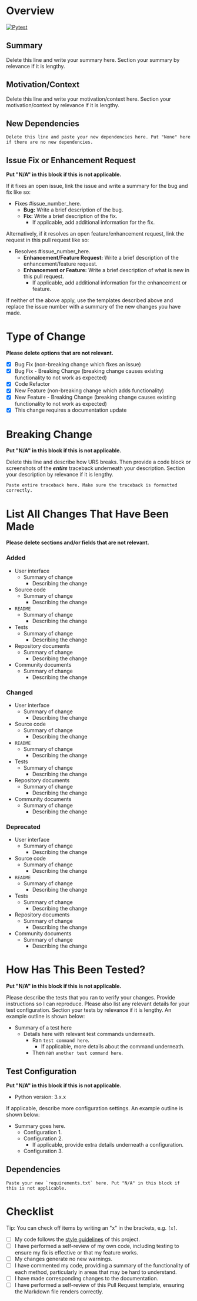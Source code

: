 # Overview

[![Pytest](https://github.com/JosephLai241/URS/actions/workflows/pytest.yml/badge.svg?branch=master&event=pull_request)](https://github.com/JosephLai241/URS/actions/workflows/pytest.yml)

## Summary

Delete this line and write your summary here. Section your summary by relevance if it is lengthy.

## Motivation/Context

Delete this line and write your motivation/context here. Section your motivation/context by relevance if it is lengthy.

## New Dependencies

```
Delete this line and paste your new dependencies here. Put "None" here if there are no new dependencies.
```

## Issue Fix or Enhancement Request

**Put "N/A" in this block if this is not applicable.**

If it fixes an open issue, link the issue and write a summary for the bug and fix like so:

* Fixes #issue_number_here.
    + **Bug:** Write a brief description of the bug.
    + **Fix:** Write a brief description of the fix.
        * If applicable, add additional information for the fix.

Alternatively, if it resolves an open feature/enhancement request, link the request in this pull request like so:

* Resolves #issue_number_here.
    + **Enhancement/Feature Request:** Write a brief description of the enhancement/feature request.
    + **Enhancement or Feature:** Write a brief description of what is new in this pull request.
        * If applicable, add additional information for the enhancement or feature.

If neither of the above apply, use the templates described above and replace the issue number with a summary of the new changes you have made.

# Type of Change

**Please delete options that are not relevant.**

* [x] Bug Fix (non-breaking change which fixes an issue)
* [x] Bug Fix - Breaking Change (breaking change causes existing functionality to not work as expected)
* [x] Code Refactor
* [x] New Feature (non-breaking change which adds functionality)
* [x] New Feature - Breaking Change (breaking change causes existing functionality to not work as expected)
* [x] This change requires a documentation update

# Breaking Change

**Put "N/A" in this block if this is not applicable.**

Delete this line and describe how URS breaks. Then provide a code block or screenshots of the ***entire*** traceback underneath your description. Section your description by relevance if it is lengthy. 

```
Paste entire traceback here. Make sure the traceback is formatted correctly.
```

# List All Changes That Have Been Made

**Please delete sections and/or fields that are not relevant.**

### Added

* User interface
    + Summary of change
        * Describing the change
* Source code
    + Summary of change
        * Describing the change
* `README`
    + Summary of change
        * Describing the change
* Tests
    + Summary of change
        * Describing the change
* Repository documents
    + Summary of change
        * Describing the change
* Community documents
    + Summary of change
        * Describing the change

### Changed

* User interface
    + Summary of change
        * Describing the change
* Source code
    + Summary of change
        * Describing the change
* `README`
    + Summary of change
        * Describing the change
* Tests
    + Summary of change
        * Describing the change
* Repository documents
    + Summary of change
        * Describing the change
* Community documents
    + Summary of change
        * Describing the change

### Deprecated

* User interface
    + Summary of change
        * Describing the change
* Source code
    + Summary of change
        * Describing the change
* `README`
    + Summary of change
        * Describing the change
* Tests
    + Summary of change
        * Describing the change
* Repository documents
    + Summary of change
        * Describing the change
* Community documents
    + Summary of change
        * Describing the change

# How Has This Been Tested?

**Put "N/A" in this block if this is not applicable.**

Please describe the tests that you ran to verify your changes. Provide instructions so I can reproduce. Please also list any relevant details for your test configuration. Section your tests by relevance if it is lengthy. An example outline is shown below:

* Summary of a test here
    + Details here with relevant test commands underneath.
        * Ran `test command here`.
            + If applicable, more details about the command underneath.
        * Then ran `another test command here`.

## Test Configuration

**Put "N/A" in this block if this is not applicable.**

* Python version: 3.x.x

If applicable, describe more configuration settings. An example outline is shown below:

* Summary goes here.
    + Configuration 1.
    + Configuration 2.
        * If applicable, provide extra details underneath a configuration.
    + Configuration 3.

## Dependencies

```
Paste your new `requirements.txt` here. Put "N/A" in this block if this is not applicable.
```

# Checklist

Tip: You can check off items by writing an "x" in the brackets, e.g. `[x]`.

* [ ] My code follows the [style guidelines][Style Guide] of this project.
* [ ] I have performed a self-review of my own code, including testing to ensure my fix is effective or that my feature works.
* [ ] My changes generate no new warnings.
* [ ] I have commented my code, providing a summary of the functionality of each method, particularly in areas that may be hard to understand.
* [ ] I have made corresponding changes to the documentation.
* [ ] I have performed a self-review of this Pull Request template, ensuring the Markdown file renders correctly.

<!-- LINKS -->
[Style Guide]: STYLE_GUIDE.md

